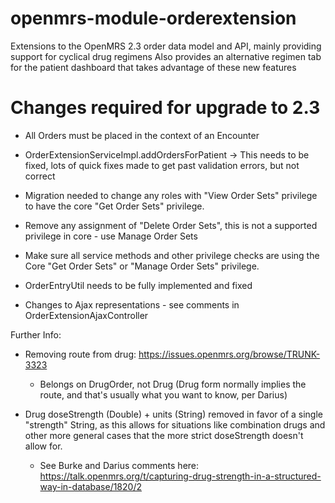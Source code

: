 openmrs-module-orderextension
=============================

Extensions to the OpenMRS 2.3 order data model and API, mainly providing support for cyclical drug regimens
Also provides an alternative regimen tab for the patient dashboard that takes advantage of these new features

# Changes required for upgrade to 2.3

* All Orders must be placed in the context of an Encounter

* OrderExtensionServiceImpl.addOrdersForPatient -> This needs to be fixed, lots of quick fixes made to get past validation errors, but not correct

* Migration needed to change any roles with "View Order Sets" privilege to have the core "Get Order Sets" privilege.
* Remove any assignment of "Delete Order Sets", this is not a supported privilege in core - use Manage Order Sets
* Make sure all service methods and other privilege checks are using the Core "Get Order Sets" or "Manage Order Sets" privilege.

* OrderEntryUtil needs to be fully implemented and fixed
* Changes to Ajax representations - see comments in OrderExtensionAjaxController



Further Info:

* Removing route from drug:  https://issues.openmrs.org/browse/TRUNK-3323
  - Belongs on DrugOrder, not Drug  (Drug form normally implies the route, and that's usually what you want to know, per Darius)

* Drug doseStrength (Double) + units (String) removed in favor of a single "strength" String, as this allows for
situations like combination drugs and other more general cases that the more strict doseStrength doesn't allow for.
  - See Burke and Darius comments here:  https://talk.openmrs.org/t/capturing-drug-strength-in-a-structured-way-in-database/1820/2

